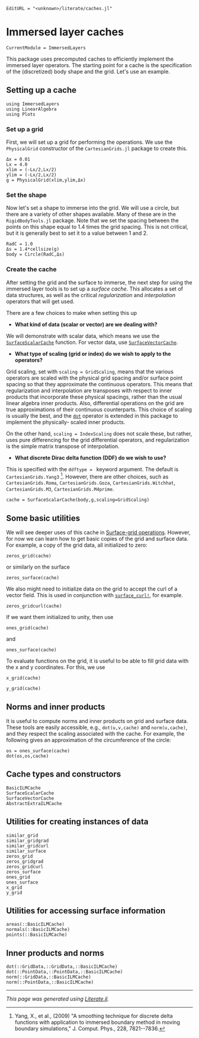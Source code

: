 ```@meta
EditURL = "<unknown>/literate/caches.jl"
```

# Immersed layer caches

```@meta
CurrentModule = ImmersedLayers
```

This package uses precomputed caches to efficiently implement the immersed layer
operators. The starting point for a cache is the specification of the
(discretized) body shape and the grid. Let's use an example.

## Setting up a cache

````@example caches
using ImmersedLayers
using LinearAlgebra
using Plots
````

### Set up a grid
First, we will set up a grid for performing the operations. We use the `PhysicalGrid`
constructor of the `CartesianGrids.jl` package to create this.

````@example caches
Δx = 0.01
Lx = 4.0
xlim = (-Lx/2,Lx/2)
ylim = (-Lx/2,Lx/2)
g = PhysicalGrid(xlim,ylim,Δx)
````

### Set the shape
Now let's set a shape to immerse into the grid. We will use a circle, but
there are a variety of other shapes available. Many of these are in the
`RigidBodyTools.jl` package. Note that we set the spacing between the points
on this shape equal to 1.4 times the grid spacing. This is not critical, but it
is generally best to set it to a value between 1 and 2.

````@example caches
RadC = 1.0
Δs = 1.4*cellsize(g)
body = Circle(RadC,Δs)
````

### Create the cache
After setting the grid and the surface to immerse, the next step for using the
immersed layer tools is to set up a *surface cache*. This allocates a set of
data structures, as well as the critical *regularization* and *interpolation*
operators that will get used.

There are a few choices to make when setting this up
* **What kind of data (scalar or vector) are we dealing with?**

We will demonstrate with scalar data, which means we use the [`SurfaceScalarCache`](@ref)
function. For vector data, use [`SurfaceVectorCache`](@ref).

* **What type of scaling (grid or index) do we wish to apply to the operators?**

Grid scaling, set with `scaling = GridScaling`, means that the various operators are scaled with the physical grid spacing
and/or surface point spacing so that they approximate the continuous operators. This
means that regularization and interpolation are transposes with respect to
inner products that incorporate these physical spacings, rather than the usual
linear algebra inner products. Also, differential operations on the grid are true
approximations of their continuous counterparts. This choice of scaling is usually the best, and
the [`dot`](@ref) operator is extended in this package to implement the physically-
scaled inner products.

On the other hand, `scaling = IndexScaling` does not scale these, but rather, uses
pure differencing for the grid differential operators, and regularization is
the simple matrix transpose of interpolation.

* **What discrete Dirac delta function (DDF) do we wish to use?**

This is specified with the `ddftype = ` keyword argument. The default is
`CartesianGrids.Yang3` [^1]. However, there are
other choices, such as `CartesianGrids.Roma`, `CartesianGrids.Goza`, `CartesianGrids.Witchhat`,
`CartesianGrids.M3`, `CartesianGrids.M4prime`.

````@example caches
cache = SurfaceScalarCache(body,g,scaling=GridScaling)
````

## Some basic utilities
We will see deeper uses of this cache in [Surface-grid operations](@ref).
However, for now we can learn how to get basic copies of the grid
and surface data. For example, a copy of the grid data, all initialized to zero:

````@example caches
zeros_grid(cache)
````

or similarly on the surface

````@example caches
zeros_surface(cache)
````

We also might need to initialize data on the grid to accept the curl of
a vector field. This is used in conjunction with [`surface_curl!`](@ref),
for example.

````@example caches
zeros_gridcurl(cache)
````

If we want them initialized to unity, then use

````@example caches
ones_grid(cache)
````

and

````@example caches
ones_surface(cache)
````

To evaluate functions on the grid, it is useful to be able to
fill grid data with the x and y coordinates. For this, we use

````@example caches
x_grid(cache)
````

````@example caches
y_grid(cache)
````

## Norms and inner products
It is useful to compute norms and inner products on grid and surface data.
These tools are easily accessible, e.g., `dot(u,v,cache)` and `norm(u,cache)`,
and they respect the scaling associated with the cache. For example,
the following gives an approximation of the circumference of the circle:

````@example caches
os = ones_surface(cache)
dot(os,os,cache)
````

## Cache types and constructors

```@docs
BasicILMCache
SurfaceScalarCache
SurfaceVectorCache
AbstractExtraILMCache
```

## Utilities for creating instances of data

```@docs
similar_grid
similar_gridgrad
similar_gridcurl
similar_surface
zeros_grid
zeros_gridgrad
zeros_gridcurl
zeros_surface
ones_grid
ones_surface
x_grid
y_grid
```

## Utilities for accessing surface information

```@docs
areas(::BasicILMCache)
normals(::BasicILMCache)
points(::BasicILMCache)
```

## Inner products and norms

```@docs
dot(::GridData,::GridData,::BasicILMCache)
dot(::PointData,::PointData,::BasicILMCache)
norm(::GridData,::BasicILMCache)
norm(::PointData,::BasicILMCache)
```

[^1]: Yang, X., et al., (2009) "A smoothing technique for discrete delta functions with application to immersed boundary method in moving boundary simulations," J. Comput. Phys., 228, 7821--7836.

---

*This page was generated using [Literate.jl](https://github.com/fredrikekre/Literate.jl).*

